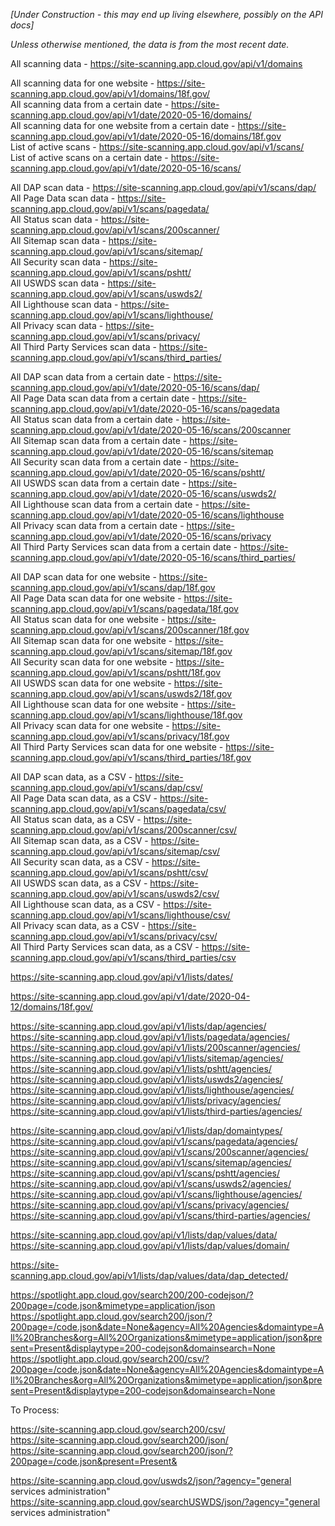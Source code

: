 _[Under Construction - this may end up living elsewhere, possibly on the API docs]_

_Unless otherwise mentioned, the data is from the most recent date._

All scanning data - https://site-scanning.app.cloud.gov/api/v1/domains  

All scanning data for one website - https://site-scanning.app.cloud.gov/api/v1/domains/18f.gov/  
All scanning data from a certain date - https://site-scanning.app.cloud.gov/api/v1/date/2020-05-16/domains/  
All scanning data for one website from a certain date - https://site-scanning.app.cloud.gov/api/v1/date/2020-05-16/domains/18f.gov  
List of active scans - https://site-scanning.app.cloud.gov/api/v1/scans/  
List of active scans on a certain date - https://site-scanning.app.cloud.gov/api/v1/date/2020-05-16/scans/  
  

All DAP scan data - https://site-scanning.app.cloud.gov/api/v1/scans/dap/  
All Page Data scan data - https://site-scanning.app.cloud.gov/api/v1/scans/pagedata/  
All Status scan data - https://site-scanning.app.cloud.gov/api/v1/scans/200scanner/  
All Sitemap scan data - https://site-scanning.app.cloud.gov/api/v1/scans/sitemap/  
All Security scan data - https://site-scanning.app.cloud.gov/api/v1/scans/pshtt/  
All USWDS scan data - https://site-scanning.app.cloud.gov/api/v1/scans/uswds2/  
All Lighthouse scan data - https://site-scanning.app.cloud.gov/api/v1/scans/lighthouse/  
All Privacy scan data - https://site-scanning.app.cloud.gov/api/v1/scans/privacy/  
All Third Party Services scan data - https://site-scanning.app.cloud.gov/api/v1/scans/third_parties/  

All DAP scan data from a certain date - https://site-scanning.app.cloud.gov/api/v1/date/2020-05-16/scans/dap/  
All Page Data scan data from a certain date - https://site-scanning.app.cloud.gov/api/v1/date/2020-05-16/scans/pagedata  
All Status scan data from a certain date - https://site-scanning.app.cloud.gov/api/v1/date/2020-05-16/scans/200scanner  
All Sitemap scan data from a certain date - https://site-scanning.app.cloud.gov/api/v1/date/2020-05-16/scans/sitemap  
All Security scan data from a certain date - https://site-scanning.app.cloud.gov/api/v1/date/2020-05-16/scans/pshtt/  
All USWDS scan data from a certain date - https://site-scanning.app.cloud.gov/api/v1/date/2020-05-16/scans/uswds2/  
All Lighthouse scan data from a certain date - https://site-scanning.app.cloud.gov/api/v1/date/2020-05-16/scans/lighthouse  
All Privacy scan data from a certain date - https://site-scanning.app.cloud.gov/api/v1/date/2020-05-16/scans/privacy  
All Third Party Services scan data from a certain date - https://site-scanning.app.cloud.gov/api/v1/date/2020-05-16/scans/third_parties/  
  

All DAP scan data for one website - https://site-scanning.app.cloud.gov/api/v1/scans/dap/18f.gov  
All Page Data scan data for one website - https://site-scanning.app.cloud.gov/api/v1/scans/pagedata/18f.gov  
All Status scan data for one website - https://site-scanning.app.cloud.gov/api/v1/scans/200scanner/18f.gov  
All Sitemap scan data for one website - https://site-scanning.app.cloud.gov/api/v1/scans/sitemap/18f.gov  
All Security scan data for one website - https://site-scanning.app.cloud.gov/api/v1/scans/pshtt/18f.gov  
All USWDS scan data for one website - https://site-scanning.app.cloud.gov/api/v1/scans/uswds2/18f.gov  
All Lighthouse scan data for one website - https://site-scanning.app.cloud.gov/api/v1/scans/lighthouse/18f.gov  
All Privacy scan data for one website - https://site-scanning.app.cloud.gov/api/v1/scans/privacy/18f.gov  
All Third Party Services scan data for one website - https://site-scanning.app.cloud.gov/api/v1/scans/third_parties/18f.gov  
  

All DAP scan data, as a CSV - https://site-scanning.app.cloud.gov/api/v1/scans/dap/csv/  
All Page Data scan data, as a CSV  - https://site-scanning.app.cloud.gov/api/v1/scans/pagedata/csv/  
All Status scan data, as a CSV  - https://site-scanning.app.cloud.gov/api/v1/scans/200scanner/csv/  
All Sitemap scan data, as a CSV  - https://site-scanning.app.cloud.gov/api/v1/scans/sitemap/csv/  
All Security scan data, as a CSV  - https://site-scanning.app.cloud.gov/api/v1/scans/pshtt/csv/  
All USWDS scan data, as a CSV  - https://site-scanning.app.cloud.gov/api/v1/scans/uswds2/csv/  
All Lighthouse scan data, as a CSV  - https://site-scanning.app.cloud.gov/api/v1/scans/lighthouse/csv/  
All Privacy scan data, as a CSV  - https://site-scanning.app.cloud.gov/api/v1/scans/privacy/csv/  
All Third Party Services scan data, as a CSV  - https://site-scanning.app.cloud.gov/api/v1/scans/third_parties/csv  


https://site-scanning.app.cloud.gov/api/v1/lists/dates/  
  
https://site-scanning.app.cloud.gov/api/v1/date/2020-04-12/domains/18f.gov/  





https://site-scanning.app.cloud.gov/api/v1/lists/dap/agencies/  
https://site-scanning.app.cloud.gov/api/v1/lists/pagedata/agencies/  
https://site-scanning.app.cloud.gov/api/v1/lists/200scanner/agencies/  
https://site-scanning.app.cloud.gov/api/v1/lists/sitemap/agencies/  
https://site-scanning.app.cloud.gov/api/v1/lists/pshtt/agencies/  
https://site-scanning.app.cloud.gov/api/v1/lists/uswds2/agencies/  
https://site-scanning.app.cloud.gov/api/v1/lists/lighthouse/agencies/  
https://site-scanning.app.cloud.gov/api/v1/lists/privacy/agencies/  
https://site-scanning.app.cloud.gov/api/v1/lists/third-parties/agencies/  

  
https://site-scanning.app.cloud.gov/api/v1/lists/dap/domaintypes/  
https://site-scanning.app.cloud.gov/api/v1/scans/pagedata/agencies/  
https://site-scanning.app.cloud.gov/api/v1/scans/200scanner/agencies/  
https://site-scanning.app.cloud.gov/api/v1/scans/sitemap/agencies/  
https://site-scanning.app.cloud.gov/api/v1/scans/pshtt/agencies/  
https://site-scanning.app.cloud.gov/api/v1/scans/uswds2/agencies/  
https://site-scanning.app.cloud.gov/api/v1/scans/lighthouse/agencies/  
https://site-scanning.app.cloud.gov/api/v1/scans/privacy/agencies/  
https://site-scanning.app.cloud.gov/api/v1/scans/third-parties/agencies/  




  

https://site-scanning.app.cloud.gov/api/v1/lists/dap/values/data/  
https://site-scanning.app.cloud.gov/api/v1/lists/dap/values/domain/  



  



https://site-scanning.app.cloud.gov/api/v1/lists/dap/values/data/dap_detected/  



https://spotlight.app.cloud.gov/search200/200-codejson/?200page=/code.json&mimetype=application/json  
https://spotlight.app.cloud.gov/search200/json/?200page=/code.json&date=None&agency=All%20Agencies&domaintype=All%20Branches&org=All%20Organizations&mimetype=application/json&present=Present&displaytype=200-codejson&domainsearch=None
https://spotlight.app.cloud.gov/search200/csv/?200page=/code.json&date=None&agency=All%20Agencies&domaintype=All%20Branches&org=All%20Organizations&mimetype=application/json&present=Present&displaytype=200-codejson&domainsearch=None




To Process:  



https://site-scanning.app.cloud.gov/search200/csv/  
https://site-scanning.app.cloud.gov/search200/json/  
https://site-scanning.app.cloud.gov/search200/json/?200page=/code.json&present=Present&  

https://site-scanning.app.cloud.gov/uswds2/json/?agency="general services administration"  
https://site-scanning.app.cloud.gov/searchUSWDS/json/?agency="general services administration"  




